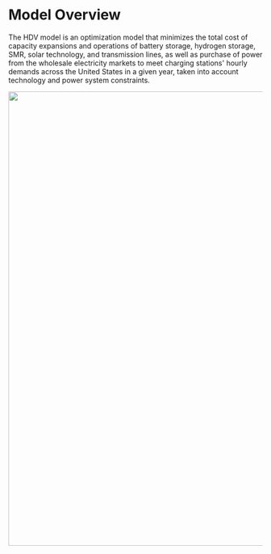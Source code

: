 # Model Overview

The HDV model is an optimization model that minimizes the total cost of capacity expansions and operations of battery storage, hydrogen storage, SMR, solar technology, and transmission lines, as well as purchase of power from the wholesale electricity markets to meet charging stations' hourly demands across the United States in a given year, taken into account technology and power system constraints.

<img src="https://user-images.githubusercontent.com/56058936/118055052-613e5880-b355-11eb-85f3-75c309a0a36d.png" width="900">
